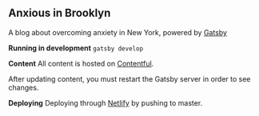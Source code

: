## Anxious in Brooklyn
A blog about overcoming anxiety in New York, powered by [Gatsby](https://www.gatsbyjs.com/)

**Running in development**
`gatsby develop`

**Content**
All content is hosted on [Contentful](https://www.contentful.com/).

After updating content, you must restart the Gatsby server in order to see changes.

**Deploying**
Deploying through [Netlify](https://www.netlify.com/) by pushing to master.
